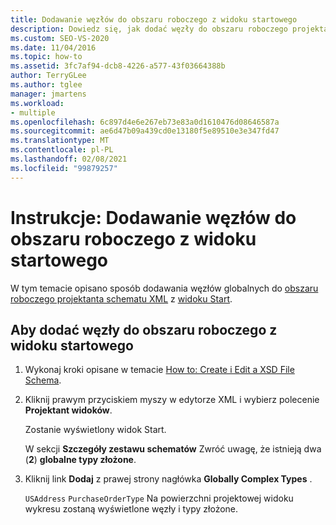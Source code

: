 ```yaml
---
title: Dodawanie węzłów do obszaru roboczego z widoku startowego
description: Dowiedz się, jak dodać węzły do obszaru roboczego projektanta schematu XML przy użyciu poleceń w widoku Start.
ms.custom: SEO-VS-2020
ms.date: 11/04/2016
ms.topic: how-to
ms.assetid: 3fc7af94-dcb8-4226-a577-43f03664388b
author: TerryGLee
ms.author: tglee
manager: jmartens
ms.workload:
- multiple
ms.openlocfilehash: 6c897d4e6e267eb73e83a0d1610476d08646587a
ms.sourcegitcommit: ae6d47b09a439cd0e13180f5e89510e3e347fd47
ms.translationtype: MT
ms.contentlocale: pl-PL
ms.lasthandoff: 02/08/2021
ms.locfileid: "99879257"
---
```

# <a name="how-to-add-nodes-to-the-workspace-from-the-start-view"></a>Instrukcje: Dodawanie węzłów do obszaru roboczego z widoku startowego

W tym temacie opisano sposób dodawania węzłów globalnych do [obszaru roboczego projektanta schematu XML](../xml-tools/xml-schema-designer-workspace.md) z [widoku Start](../xml-tools/start-view.md).

## <a name="to-add-nodes-to-the-workspace-from-the-start-view"></a>Aby dodać węzły do obszaru roboczego z widoku startowego

1. Wykonaj kroki opisane w temacie [How to: Create i Edit a XSD File Schema](../xml-tools/how-to-create-and-edit-an-xsd-schema-file.md).

2. Kliknij prawym przyciskiem myszy w edytorze XML i wybierz polecenie **Projektant widoków**.

     Zostanie wyświetlony widok Start.

     W sekcji **Szczegóły zestawu schematów** Zwróć uwagę, że istnieją dwa (**2**) **globalne typy złożone**.

3. Kliknij link **Dodaj** z prawej strony nagłówka **Globally Complex Types** .

     `USAddress` `PurchaseOrderType` Na powierzchni projektowej widoku wykresu zostaną wyświetlone węzły i typy złożone.
